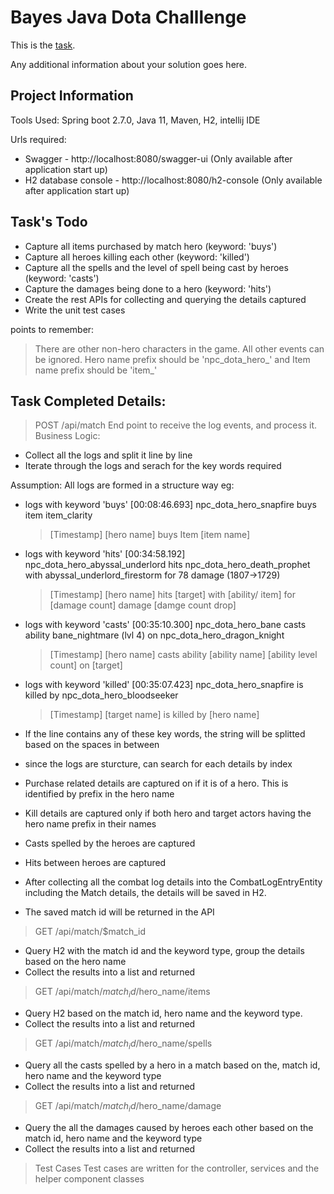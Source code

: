 # Bayes Java Dota Challlenge

This is the [task](TASK.md).

Any additional information about your solution goes here.

## Project Information
Tools Used: Spring boot 2.7.0, Java 11, Maven, H2, intellij IDE

Urls required:
- Swagger - http://localhost:8080/swagger-ui   (Only available after application start up)
- H2 database console - http://localhost:8080/h2-console   (Only available after application start up)

## Task's Todo
- Capture all items purchased by match hero (keyword: 'buys')
- Capture all heroes killing each other  (keyword: 'killed')
- Capture all the spells and the level of spell being cast by heroes  (keyword: 'casts')
- Capture the damages being done to a hero (keyword: 'hits')
- Create the rest APIs for collecting and querying the details captured
- Write the unit test cases

points to remember:
> There are other non-hero characters in the game. All other events can be ignored.
> Hero name prefix should be 'npc_dota_hero_' and 
> Item name prefix should be 'item_'


## Task Completed Details:

> POST /api/match 
End point to receive the log events, and process it.
Business Logic: 
- Collect all the logs and split it line by line
- Iterate through the logs and serach for the key words required

Assumption:
All logs are formed in a structure way
eg:
- logs with keyword 'buys'
[00:08:46.693] npc_dota_hero_snapfire buys item item_clarity
   > [Timestamp] [hero name] buys Item [item name]
- logs with keyword 'hits'
[00:34:58.192] npc_dota_hero_abyssal_underlord hits npc_dota_hero_death_prophet with abyssal_underlord_firestorm for 78 damage (1807->1729)
   > [Timestamp] [hero name] hits [target] with [ability/ item] for [damage count] damage [damge count drop]
- logs with keyword 'casts'
[00:35:10.300] npc_dota_hero_bane casts ability bane_nightmare (lvl 4) on npc_dota_hero_dragon_knight
   > [Timestamp] [hero name] casts ability [ability name] [ability level count] on [target]
- logs with keyword 'killed'
[00:35:07.423] npc_dota_hero_snapfire is killed by npc_dota_hero_bloodseeker
   > [Timestamp] [target name] is killed by [hero name]


- If the line contains any of these key words, the string will be splitted based on the spaces in between
- since the logs are sturcture, can search for each details by index
- Purchase related details are captured on if it is of a hero. This is identified by prefix in the hero name
- Kill details are captured only if both hero and target actors having the hero name prefix in their names
- Casts spelled by the heroes are captured
- Hits between heroes are captured
- After collecting all the combat log details into the CombatLogEntryEntity including the Match details, the details will be saved in H2.
- The saved match id will be returned in the API

> GET /api/match/$match_id
- Query H2 with the match id and the keyword type, group the details based on the hero name
- Collect the results into a list and returned

> GET /api/match/$match_id/$hero_name/items
- Query H2 based on the match id, hero name and the keyword type. 
- Collect the results into a list and returned

> GET /api/match/$match_id/$hero_name/spells
- Query all the casts spelled by a hero in a match based on the, match id, hero name and the keyword type
- Collect the results into a list and returned

> GET /api/match/$match_id/$hero_name/damage
- Query the all the damages caused by heroes each other based on the match id, hero name and the keyword type
- Collect the results into a list and returned

> Test Cases
Test cases are written for the controller, services and the helper component classes




